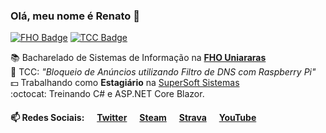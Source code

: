 ### Olá, meu nome é Renato 👋

[![FHO Badge](https://img.shields.io/badge/FHO-Uniararas-blue)](http://www.uniararas.br/)
[![TCC Badge](https://img.shields.io/badge/TCC-Ad%20Blocking-%23FE2E2E)](https://github.com/renatocfrancisco/renatocfrancisco/blob/master/TCC_posbanca_gustavo_renato.pdf)

:books: Bacharelado de Sistemas de Informação na **[FHO Uniararas](http://www.uniararas.br/)** <br>
:page_facing_up: TCC: *"Bloqueio de Anúncios utilizando Filtro de DNS com Raspberry Pi"* <br>
:dollar: Trabalhando como **Estagiário** na [SuperSoft Sistemas](https://www.supersoft.com.br/sobre) <br>
:octocat: Treinando C# e ASP.NET Core Blazor.

#### :mailbox: Redes Sociais: &nbsp;&nbsp;&nbsp;&nbsp; [Twitter](https://www.twitter.com/renatocfrancisc) &nbsp;&nbsp;&nbsp;&nbsp; [Steam](https://steamcommunity.com/id/renatocf/) &nbsp;&nbsp;&nbsp;&nbsp; [Strava](https://www.strava.com/athletes/60385478) &nbsp;&nbsp;&nbsp;&nbsp; [YouTube](https://www.youtube.com/channel/UC1x-jNGxQytvdzN4_prewZA)
